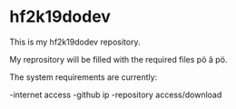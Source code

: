 # hf2k19dodev

This is my hf2k19dodev repository.

My reprository will be filled with the required files pö â pö.

The system requirements are currently:

-internet access
-github ip
-repository access/download
